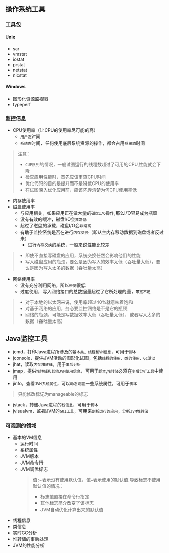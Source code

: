 ## 操作系统工具

### 工具包
#### Unix
- sar
- vmstat
- iostat
- prstat
- netstat
- nicstat
#### Windows
- 图形化资源监视器
- typeperf

### 监控信息
- CPU使用率（让CPU的使用率尽可能的高）
	- `用户态`时间
	- `系统态`时间，任何使用底层系统资源的操作，都会占用`系统态`时间
> 注意：
> -  `CUP队列`的情况，一般试图运行的线程数超过了可用的CPU,性能就会下降
> -  检查应用性能时，首先应该审查CPU时间
> -  优化代码的目的是提升而不是降低CPU的使用率
> -  在试图深入优化应用前，应该先弄清楚为何CPU使用率低
- 内存使用率
- 磁盘使用率
	- 与应用相关，如果应用正在做大量的`磁盘I/O`操作,那么I/O容易成为瓶颈
	- 没有有效的缓冲，磁盘I/O会`非常低`
	- 超过了磁盘的承载，磁盘I/O会`非常高`
	- 有助于监控系统是否在进行`内存交换`（即从主内存移动数据到磁盘或者反过来）
		- 进行`内存交换`的系统，一般来说性能比较差
> - 即使不直接写磁盘的应用，系统交换任然会影响他们的性能
> - 写入磁盘应用的瓶颈，要么是因为写入的效率太低（吞吐量太低），要么是因为写入太多的数据（吞吐量太高）
- 网络使用率
	- 没有充分利用网络，所以`带宽`很低
	- 过度使用，写入网络接口的总数据量超过了它所处理的量，`带宽不足`
>  - 对于本地的以太网来说，使用率超过40%就意味着饱和
>  - 对基于网络的应用，务必要监控网络是不是它的瓶颈
>  - 网络的瓶颈，可能是写数据效率太低（吞吐量太低），或者写入太多的数据（吞吐量太高）


## Java监控工具
- jcmd，打印Java进程所涉及的`基本类、线程和VM信息`，可用于`脚本`
- jconsole，提供JVM活动的图形化试图，包括`线程的使用、类的使用、GC活动`
- jhat，读取`内存堆转储`，用于`事后分析`
- jmap，提供`堆转储和其他JVM使用信息`，可用于`脚本`,`堆转储`必须在`事后分析工具`中使用
- jinfo，查看`JVM系统属性`，可以`动态设置`一些系统属性，可用于`脚本`
> 只能修改标记为manageable的标志
- jstack，转储Java进程的`栈信息`，可用于`脚本`
- jvisualvm，监视JVM的`GUI工具`，可用来`剖析运行的应用`，`分析JVM堆转储`

### 可观测的领域
- 基本的VM信息
	- 运行时间
	- 系统属性
	- JVM版本
	- JVM命令行
	- JVM调优标志
		> 值`:=`表示没有使用默认值，值`=`表示使用的默认值
		> 导致标志不使用默认值的情况：
		> - 标志值直接在命令行指定
		> - 其他标志简介改变了该标志
		> - JVM自动优化计算出来的默认值
- 线程信息
- 类信息
- 实时GC分析
- 堆转储的事后处理
- JVM的性能分析